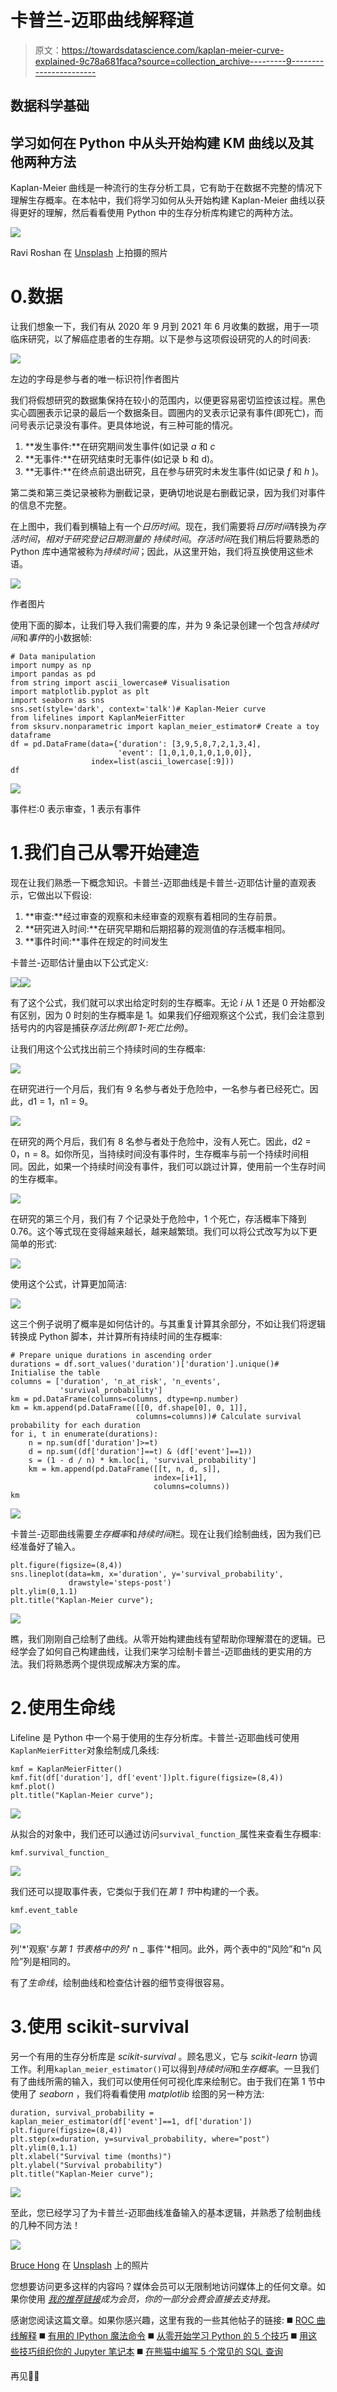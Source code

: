 # 卡普兰-迈耶曲线解释道

> 原文：<https://towardsdatascience.com/kaplan-meier-curve-explained-9c78a681faca?source=collection_archive---------9----------------------->

## 数据科学基础

## 学习如何在 Python 中从头开始构建 KM 曲线以及其他两种方法

Kaplan-Meier 曲线是一种流行的生存分析工具，它有助于在数据不完整的情况下理解生存概率。在本帖中，我们将学习如何从头开始构建 Kaplan-Meier 曲线以获得更好的理解，然后看看使用 Python 中的生存分析库构建它的两种方法。

![](img/e2564ff79122095c1b5323dcceb522a1.png)

Ravi Roshan 在 [Unsplash](https://unsplash.com?utm_source=medium&utm_medium=referral) 上拍摄的照片

# 0.数据

让我们想象一下，我们有从 2020 年 9 月到 2021 年 6 月收集的数据，用于一项临床研究，以了解癌症患者的生存期。以下是参与这项假设研究的人的时间表:

![](img/82abc4573b878a3fe46c3491402f390b.png)

左边的字母是参与者的唯一标识符|作者图片

我们将假想研究的数据集保持在较小的范围内，以便更容易密切监控该过程。黑色实心圆圈表示记录的最后一个数据条目。圆圈内的叉表示记录有事件(即死亡)，而问号表示记录没有事件。更具体地说，有三种可能的情况。

1.  **发生事件:**在研究期间发生事件(如记录 *a* 和 *c*
2.  **无事件:**在研究结束时无事件(如记录 b 和 d)。
3.  **无事件:**在终点前退出研究，且在参与研究时未发生事件(如记录 *f* 和 *h* )。

第二类和第三类记录被称为删截记录，更确切地说是右删截记录，因为我们对事件的信息不完整。

在上图中，我们看到横轴上有一个*日历时间*。现在，我们需要将*日历时间*转换为*存活时间*，*相对于研究登记日期测量的* *持续时间*。*存活时间*在我们稍后将要熟悉的 Python 库中通常被称为*持续时间*；因此，从这里开始，我们将互换使用这些术语。

![](img/1dead3a6b795035798b2915bca1e2c1b.png)

作者图片

使用下面的脚本，让我们导入我们需要的库，并为 9 条记录创建一个包含*持续时间*和*事件*的小数据帧:

```
# Data manipulation
import numpy as np
import pandas as pd
from string import ascii_lowercase# Visualisation
import matplotlib.pyplot as plt
import seaborn as sns
sns.set(style='dark', context='talk')# Kaplan-Meier curve
from lifelines import KaplanMeierFitter 
from sksurv.nonparametric import kaplan_meier_estimator# Create a toy dataframe
df = pd.DataFrame(data={'duration': [3,9,5,8,7,2,1,3,4],
                        'event': [1,0,1,0,1,0,1,0,0]}, 
                  index=list(ascii_lowercase[:9]))
df
```

![](img/5f01a5c27bb284205f707a4e186a1d8e.png)

事件栏:0 表示审查，1 表示有事件

# 1.我们自己从零开始建造

现在让我们熟悉一下概念知识。卡普兰-迈耶曲线是卡普兰-迈耶估计量的直观表示，它做出以下假设:

1.  **审查:**经过审查的观察和未经审查的观察有着相同的生存前景。
2.  **研究进入时间:**在研究早期和后期招募的观测值的存活概率相同。
3.  **事件时间:**事件在规定的时间发生

卡普兰-迈耶估计量由以下公式定义:

![](img/ba171b74ca4e1fcdc12e840708b8c8eb.png)![](img/d6d9cdef6312ac7c4a011abb88b1727c.png)

有了这个公式，我们就可以求出给定时刻的生存概率。无论 *i* 从 1 还是 0 开始都没有区别，因为 0 时刻的生存概率是 1。如果我们仔细观察这个公式，我们会注意到括号内的内容是捕获*存活比例(即 1-死亡比例)*。

让我们用这个公式找出前三个持续时间的生存概率:

![](img/9c60c1fd1c1d66a9d9e43cd2c3bc7c7a.png)

在研究进行一个月后，我们有 9 名参与者处于危险中，一名参与者已经死亡。因此，d1 = 1，n1 = 9。

![](img/3423f69ab78ec59efca071e54f0beda0.png)

在研究的两个月后，我们有 8 名参与者处于危险中，没有人死亡。因此，d2 = 0，n = 8。如你所见，当持续时间没有事件时，生存概率与前一个持续时间相同。因此，如果一个持续时间没有事件，我们可以跳过计算，使用前一个生存时间的生存概率。

![](img/32b2eaa1a2ee1f369b5f0a6bd88d7c17.png)

在研究的第三个月，我们有 7 个记录处于危险中，1 个死亡，存活概率下降到 0.76。这个等式现在变得越来越长，越来越繁琐。我们可以将公式改写为以下更简单的形式:

![](img/31dc404c193b0fcd2ad59696e84a3084.png)

使用这个公式，计算更加简洁:

![](img/6ba49354d9f2e2eeb5e82b9706827dd8.png)

这三个例子说明了概率是如何估计的。与其重复计算其余部分，不如让我们将逻辑转换成 Python 脚本，并计算所有持续时间的生存概率:

```
# Prepare unique durations in ascending order
durations = df.sort_values('duration')['duration'].unique()# Initialise the table
columns = ['duration', 'n_at_risk', 'n_events', 
           'survival_probability']
km = pd.DataFrame(columns=columns, dtype=np.number)
km = km.append(pd.DataFrame([[0, df.shape[0], 0, 1]], 
                            columns=columns))# Calculate survival probability for each duration
for i, t in enumerate(durations):
    n = np.sum(df['duration']>=t)
    d = np.sum((df['duration']==t) & (df['event']==1))
    s = (1 - d / n) * km.loc[i, 'survival_probability']
    km = km.append(pd.DataFrame([[t, n, d, s]], 
                                index=[i+1],
                                columns=columns))
km
```

![](img/8cd43004c2422c273a81f0156070c594.png)

卡普兰-迈耶曲线需要*生存概率*和*持续时间*栏。现在让我们绘制曲线，因为我们已经准备好了输入。

```
plt.figure(figsize=(8,4))
sns.lineplot(data=km, x='duration', y='survival_probability', 
             drawstyle='steps-post')
plt.ylim(0,1.1) 
plt.title("Kaplan-Meier curve");
```

![](img/e9b3ca872700a0ce7d772ac55c85d096.png)

瞧，我们刚刚自己绘制了曲线。从零开始构建曲线有望帮助你理解潜在的逻辑。已经学会了如何自己构建曲线，让我们来学习绘制卡普兰-迈耶曲线的更实用的方法。我们将熟悉两个提供现成解决方案的库。

# 2.使用生命线

Lifeline 是 Python 中一个易于使用的生存分析库。卡普兰-迈耶曲线可使用`KaplanMeierFitter`对象绘制成几条线:

```
kmf = KaplanMeierFitter() 
kmf.fit(df['duration'], df['event'])plt.figure(figsize=(8,4))
kmf.plot()
plt.title("Kaplan-Meier curve");
```

![](img/b4a18cc2e0a9c2e818d33942c726cbda.png)

从拟合的对象中，我们还可以通过访问`survival_function_`属性来查看生存概率:

```
kmf.survival_function_
```

![](img/71b7427c9036ece8b6e4a0964b4d458b.png)

我们还可以提取事件表，它类似于我们在*第 1 节*中构建的一个表。

```
kmf.event_table
```

![](img/0b5470e2bd42e14cc9cb8adc23d4b612.png)

列'*'观察'*与第 1 节表格中的列*' n _ 事件'*相同。此外，两个表中的“风险”和“n 风险”列是相同的。

有了*生命线*，绘制曲线和检查估计器的细节变得很容易。

# 3.使用 scikit-survival

另一个有用的生存分析库是 *scikit-survival* 。顾名思义，它与 *scikit-learn* 协调工作。利用`kaplan_meier_estimator()`可以得到*持续时间*和*生存概率*。一旦我们有了曲线所需的输入，我们可以使用任何可视化库来绘制它。由于我们在第 1 节中使用了 *seaborn* ，我们将看看使用 *matplotlib* 绘图的另一种方法:

```
duration, survival_probability = kaplan_meier_estimator(df['event']==1, df['duration'])
plt.figure(figsize=(8,4))
plt.step(x=duration, y=survival_probability, where="post")
plt.ylim(0,1.1)
plt.xlabel("Survival time (months)")
plt.ylabel("Survival probability")
plt.title("Kaplan-Meier curve");
```

![](img/c34e86376537d0adbb4003235b6dad7b.png)

至此，您已经学习了为卡普兰-迈耶曲线准备输入的基本逻辑，并熟悉了绘制曲线的几种不同方法！

![](img/c1299000bb78af920393a41a8dc8a32d.png)

[Bruce Hong](https://unsplash.com/@hongqi?utm_source=medium&utm_medium=referral) 在 [Unsplash](https://unsplash.com?utm_source=medium&utm_medium=referral) 上的照片

您想要访问更多这样的内容吗？媒体会员可以无限制地访问媒体上的任何文章。如果你使用 [*我的推荐链接*](https://zluvsand.medium.com/membership)*成为会员，你的一部分会费会直接去支持我。*

感谢您阅读这篇文章。如果你感兴趣，这里有我的一些其他帖子的链接:
◼️ [ROC 曲线解释](/roc-curve-explained-50acab4f7bd8)
◼️ [有用的 IPython 魔法命令](/useful-ipython-magic-commands-245e6c024711)
◼️ [从零开始学习 Python 的 5 个技巧](/5-tips-to-learn-python-from-zero-e4f6a9106558)
◼️ [用这些技巧组织你的 Jupyter 笔记本](/organise-your-jupyter-notebook-with-these-tips-d164d5dcd51f)
◼️️ [在熊猫中编写 5 个常见的 SQL 查询](/writing-5-common-sql-queries-in-pandas-90b52f17ad76)

再见🏃💨
